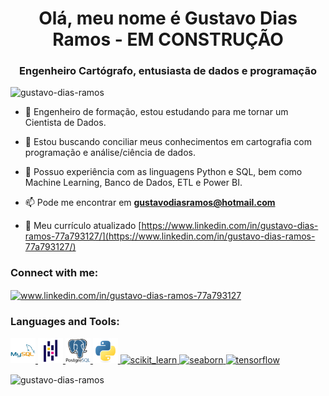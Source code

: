 <h1 align="center">Olá, meu nome é Gustavo Dias Ramos - EM CONSTRUÇÃO</h1>
<h3 align="center">Engenheiro Cartógrafo, entusiasta de dados e programação</h3>

<p align="left"> <img src="https://komarev.com/ghpvc/?username=gustavo-dias-ramos&label=Profile%20views&color=08ba34&style=flat" alt="gustavo-dias-ramos" /> </p>

- 🔭 Engenheiro de formação, estou estudando para me tornar um Cientista de Dados.

- 👯 Estou buscando conciliar meus conhecimentos em cartografia com programação e análise/ciência de dados.

- 🌱 Possuo experiência com as linguagens Python e SQL, bem como Machine Learning, Banco de Dados, ETL e Power BI.

- 📫 Pode me encontrar em **gustavodiasramos@hotmail.com**

- 📄 Meu currículo atualizado [https://www.linkedin.com/in/gustavo-dias-ramos-77a793127/](https://www.linkedin.com/in/gustavo-dias-ramos-77a793127/)

<h3 align="left">Connect with me:</h3>
<p align="left">
<a href="https://linkedin.com/in/www.linkedin.com/in/gustavo-dias-ramos-77a793127" target="blank"><img align="center" src="https://raw.githubusercontent.com/rahuldkjain/github-profile-readme-generator/master/src/images/icons/Social/linked-in-alt.svg" alt="www.linkedin.com/in/gustavo-dias-ramos-77a793127" height="30" width="40" /></a>
</p>

<h3 align="left">Languages and Tools:</h3>
<p align="left"> <a href="https://www.mysql.com/" target="_blank" rel="noreferrer"> <img src="https://raw.githubusercontent.com/devicons/devicon/master/icons/mysql/mysql-original-wordmark.svg" alt="mysql" width="40" height="40"/> </a> <a href="https://pandas.pydata.org/" target="_blank" rel="noreferrer"> <img src="https://raw.githubusercontent.com/devicons/devicon/2ae2a900d2f041da66e950e4d48052658d850630/icons/pandas/pandas-original.svg" alt="pandas" width="40" height="40"/> </a> <a href="https://www.postgresql.org" target="_blank" rel="noreferrer"> <img src="https://raw.githubusercontent.com/devicons/devicon/master/icons/postgresql/postgresql-original-wordmark.svg" alt="postgresql" width="40" height="40"/> </a> <a href="https://www.python.org" target="_blank" rel="noreferrer"> <img src="https://raw.githubusercontent.com/devicons/devicon/master/icons/python/python-original.svg" alt="python" width="40" height="40"/> </a> <a href="https://scikit-learn.org/" target="_blank" rel="noreferrer"> <img src="https://upload.wikimedia.org/wikipedia/commons/0/05/Scikit_learn_logo_small.svg" alt="scikit_learn" width="40" height="40"/> </a> <a href="https://seaborn.pydata.org/" target="_blank" rel="noreferrer"> <img src="https://seaborn.pydata.org/_images/logo-mark-lightbg.svg" alt="seaborn" width="40" height="40"/> </a> <a href="https://www.tensorflow.org" target="_blank" rel="noreferrer"> <img src="https://www.vectorlogo.zone/logos/tensorflow/tensorflow-icon.svg" alt="tensorflow" width="40" height="40"/> </a> </p>

<p><img align="center" src="https://github-readme-stats.vercel.app/api/top-langs?username=gustavo-dias-ramos&show_icons=true&locale=en&layout=compact" alt="gustavo-dias-ramos" /></p>

<!--
**Gustavo-Dias-Ramos/Gustavo-Dias-Ramos** is a ✨ _special_ ✨ repository because its `README.md` (this file) appears on your GitHub profile.

Here are some ideas to get you started:

- 🔭 I’m currently working on ...
- 🌱 I’m currently learning ...
- 👯 I’m looking to collaborate on ...
- 🤔 I’m looking for help with ...
- 💬 Ask me about ...
- 📫 How to reach me: ...
- 😄 Pronouns: ...
- ⚡ Fun fact: ...
-->
